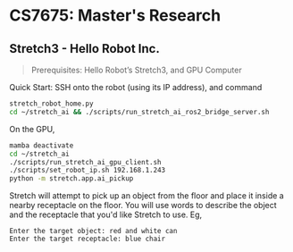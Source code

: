 # CS7675: Master's Research


## Stretch3 - Hello Robot Inc.

> Prerequisites: Hello Robot’s Stretch3, and GPU Computer

Quick Start:
SSH onto the robot (using its IP address), and command

```sh
stretch_robot_home.py
cd ~/stretch_ai && ./scripts/run_stretch_ai_ros2_bridge_server.sh
```

On the GPU,

```sh
mamba deactivate
cd ~/stretch_ai
./scripts/run_stretch_ai_gpu_client.sh 
./scripts/set_robot_ip.sh 192.168.1.243
python -m stretch.app.ai_pickup
```

Stretch will attempt to pick up an object from the floor and place it inside a nearby receptacle on the floor. You will use words to describe the object and the receptacle that you'd like Stretch to use. Eg,

```
Enter the target object: red and white can
Enter the target receptacle: blue chair 
```
